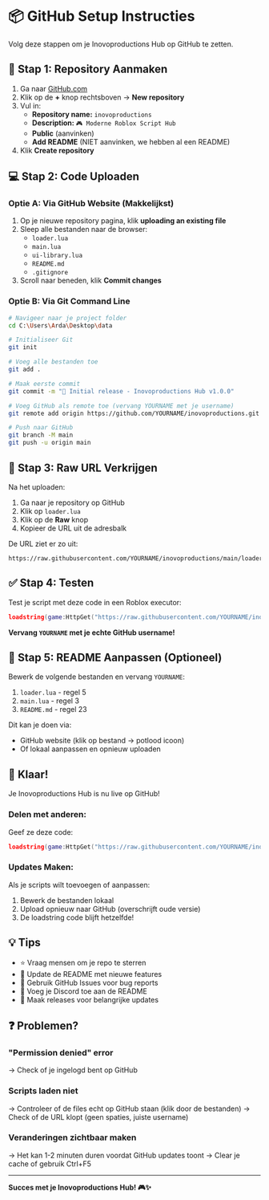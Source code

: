 # 📦 GitHub Setup Instructies

Volg deze stappen om je Inovoproductions Hub op GitHub te zetten.

## 📝 Stap 1: Repository Aanmaken

1. Ga naar [GitHub.com](https://github.com)
2. Klik op de **+** knop rechtsboven → **New repository**
3. Vul in:
   - **Repository name:** `inovoproductions`
   - **Description:** `🎮 Moderne Roblox Script Hub`
   - **Public** (aanvinken)
   - **Add README** (NIET aanvinken, we hebben al een README)
4. Klik **Create repository**

## 💻 Stap 2: Code Uploaden

### Optie A: Via GitHub Website (Makkelijkst)

1. Op je nieuwe repository pagina, klik **uploading an existing file**
2. Sleep alle bestanden naar de browser:
   - `loader.lua`
   - `main.lua`
   - `ui-library.lua`
   - `README.md`
   - `.gitignore`
3. Scroll naar beneden, klik **Commit changes**

### Optie B: Via Git Command Line

```bash
# Navigeer naar je project folder
cd C:\Users\Arda\Desktop\data

# Initialiseer Git
git init

# Voeg alle bestanden toe
git add .

# Maak eerste commit
git commit -m "🎉 Initial release - Inovoproductions Hub v1.0.0"

# Voeg GitHub als remote toe (vervang YOURNAME met je username)
git remote add origin https://github.com/YOURNAME/inovoproductions.git

# Push naar GitHub
git branch -M main
git push -u origin main
```

## 🔗 Stap 3: Raw URL Verkrijgen

Na het uploaden:

1. Ga naar je repository op GitHub
2. Klik op `loader.lua`
3. Klik op de **Raw** knop
4. Kopieer de URL uit de adresbalk

De URL ziet er zo uit:
```
https://raw.githubusercontent.com/YOURNAME/inovoproductions/main/loader.lua
```

## ✅ Stap 4: Testen

Test je script met deze code in een Roblox executor:

```lua
loadstring(game:HttpGet("https://raw.githubusercontent.com/YOURNAME/inovoproductions/main/loader.lua"))()
```

**Vervang `YOURNAME` met je echte GitHub username!**

## 🎨 Stap 5: README Aanpassen (Optioneel)

Bewerk de volgende bestanden en vervang `YOURNAME`:

1. `loader.lua` - regel 5
2. `main.lua` - regel 3
3. `README.md` - regel 23

Dit kan je doen via:
- GitHub website (klik op bestand → potlood icoon)
- Of lokaal aanpassen en opnieuw uploaden

## 🚀 Klaar!

Je Inovoproductions Hub is nu live op GitHub! 

### Delen met anderen:

Geef ze deze code:
```lua
loadstring(game:HttpGet("https://raw.githubusercontent.com/YOURNAME/inovoproductions/main/loader.lua"))()
```

### Updates Maken:

Als je scripts wilt toevoegen of aanpassen:

1. Bewerk de bestanden lokaal
2. Upload opnieuw naar GitHub (overschrijft oude versie)
3. De loadstring code blijft hetzelfde!

## 💡 Tips

- ⭐ Vraag mensen om je repo te sterren
- 📝 Update de README met nieuwe features
- 🐛 Gebruik GitHub Issues voor bug reports
- 💬 Voeg je Discord toe aan de README
- 🔄 Maak releases voor belangrijke updates

## ❓ Problemen?

### "Permission denied" error
→ Check of je ingelogd bent op GitHub

### Scripts laden niet
→ Controleer of de files echt op GitHub staan (klik door de bestanden)
→ Check of de URL klopt (geen spaties, juiste username)

### Veranderingen zichtbaar maken
→ Het kan 1-2 minuten duren voordat GitHub updates toont
→ Clear je cache of gebruik Ctrl+F5

---

**Succes met je Inovoproductions Hub! 🎮✨**

